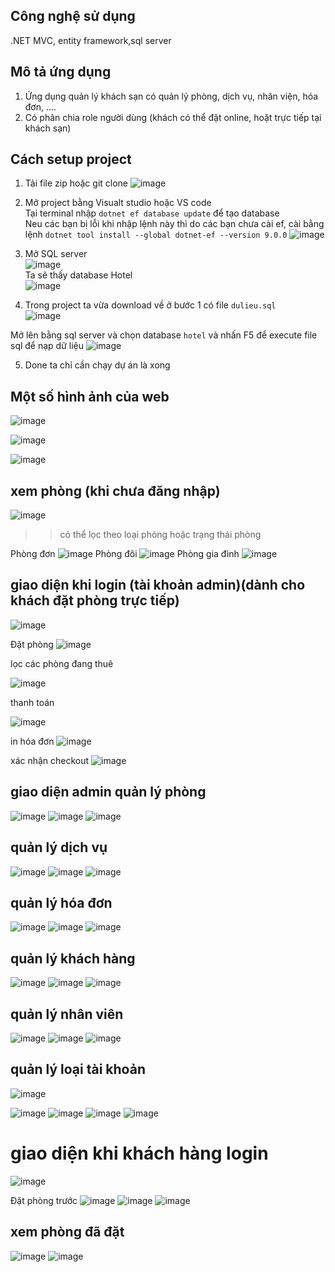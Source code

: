 ## Công nghệ sử dụng
.NET MVC, entity framework,sql server

## Mô tả ứng dụng 
1. Ứng dụng quản lý khách sạn có quản lý phòng, dịch vụ, nhân viện, hóa đơn, ....
2. Có phân chia role người dùng (khách có thể đặt online, hoặt trực tiếp tại khách sạn)

## Cách setup project
1. Tải file zip hoặc git clone 
![image](https://github.com/user-attachments/assets/0edbb1a6-6e36-4152-9030-a08170749a79)

2. Mở project bằng Visualt studio hoặc VS code <br>
Tại terminal nhập ```dotnet ef database update``` để tạo database <br>
Neu các bạn bị lỗi khi nhập lệnh này thì do các bạn chưa cài ef, cài bằng lệnh ```dotnet tool install --global dotnet-ef --version 9.0.0```
![image](https://github.com/user-attachments/assets/ba03b54c-cbea-499d-a767-c757b340a66d)

3. Mở SQL server <br>
   ![image](https://github.com/user-attachments/assets/b54a217f-2da5-435b-992f-27f66412054f)
   <br>
 Ta sẽ thấy database Hotel <br>
![image](https://github.com/user-attachments/assets/ecd29dd2-0a8d-489b-9755-fd98626256d0)

4. Trong project ta vừa download về ở bước 1 có file ```dulieu.sql``` <br>
![image](https://github.com/user-attachments/assets/085fea68-e470-4ed6-91f4-90773b70de80)

Mở lên bằng sql server và chọn database ```hotel``` và nhấn F5 để execute file sql để nạp dữ liệu
![image](https://github.com/user-attachments/assets/ae10984d-3c32-452b-b1f4-9ac5fdce3fb2)

5. Done ta chỉ cần chạy dự án là xong





## Một số hình ảnh của web
![image](https://github.com/user-attachments/assets/c2a8b47e-6a6e-4c2c-b040-4f1f532dea15)

![image](https://github.com/user-attachments/assets/2c643b68-e0a6-42b4-ad85-8cd7bb394c7d)

![image](https://github.com/user-attachments/assets/97dfad30-7a7e-4b84-8222-81e26cd5dce1)

## xem phòng (khi chưa đăng nhập)
![image](https://github.com/user-attachments/assets/4fe94605-2fc7-4696-a4fd-9e4fc1d1b1a3)
>> có thể lọc theo loại phòng hoặc trạng thái phòng

Phòng đơn
![image](https://github.com/user-attachments/assets/6b4baad3-4e4f-41a7-bf16-cd2a56a3663f)
Phòng đôi
![image](https://github.com/user-attachments/assets/6ba958d8-a500-4dd4-a5b4-af038325e6e7)
Phòng gia đình
![image](https://github.com/user-attachments/assets/e811d894-fb33-4096-8a68-a3f9e02a9d8d)


## giao diện khi login (tài khoản admin)(dành cho khách đặt phòng trực tiếp)

![image](https://github.com/user-attachments/assets/bfd5b1da-003c-4c66-9a0f-c9c0ad23d2eb)

Đặt phòng
![image](https://github.com/user-attachments/assets/de6ce2f0-56f6-448c-915b-94a77b8479d0)

lọc các phòng đang thuê

![image](https://github.com/user-attachments/assets/201d5a71-5e85-4f3d-83c1-eaf626d62882)

thanh toán

![image](https://github.com/user-attachments/assets/7949dbe3-cef8-4686-a495-90a2828b0156)

in hóa đơn
![image](https://github.com/user-attachments/assets/3fd8b401-9cd8-4524-9be2-021449567362)

xác nhận checkout 
![image](https://github.com/user-attachments/assets/6ddf5377-176c-4c7e-912b-2b98b4f99f4d)

## giao diện admin quản lý phòng
![image](https://github.com/user-attachments/assets/63b1af18-760f-4cb8-adb3-70c0dcbdd32f)
![image](https://github.com/user-attachments/assets/3df42955-3fdb-43be-b143-3153f668557b)
![image](https://github.com/user-attachments/assets/bf04d5c2-1806-4ab1-91c1-125b3e05a36d)


## quản lý dịch vụ
![image](https://github.com/user-attachments/assets/85c0438b-29c5-438c-bdf3-07b3d654c0d0)
![image](https://github.com/user-attachments/assets/4f8e4ef8-6bcf-4a47-aae6-f5268a8e8358)
![image](https://github.com/user-attachments/assets/6ef76a8f-206d-42b8-a869-b01c84450089)


## quản lý hóa đơn
![image](https://github.com/user-attachments/assets/e423a4be-58ef-45ac-ae25-6f3123556e46)
![image](https://github.com/user-attachments/assets/9890e588-8a9a-424e-b492-42384bdd93d1)
![image](https://github.com/user-attachments/assets/5cc36533-cfb3-47c1-9acb-0afcfd8b6590)



## quản lý khách hàng

![image](https://github.com/user-attachments/assets/6d0e582f-d05e-466a-8fd6-a184b1b86544)
![image](https://github.com/user-attachments/assets/e1a1f1ed-6967-4073-acec-0756102e8574)
![image](https://github.com/user-attachments/assets/49a09efe-a6b9-4e36-9162-2b24a9415984)



## quản lý nhân viên
![image](https://github.com/user-attachments/assets/13710251-9047-4c6d-a386-ae94432c04c9)
![image](https://github.com/user-attachments/assets/530f127f-f2e7-4993-a64a-fd2f310703d8)
![image](https://github.com/user-attachments/assets/371e1fc5-2235-4546-86e8-4b24e76a8b91)



## quản lý loại tài khoản
![image](https://github.com/user-attachments/assets/417f06f9-4140-4df6-b701-2740d68b82c1)

![image](https://github.com/user-attachments/assets/0e439748-3673-45e1-a541-a9399c1ed3fe)
![image](https://github.com/user-attachments/assets/3e0e6bea-a0db-4797-a9a4-54bf1df2fb68)
![image](https://github.com/user-attachments/assets/3990da22-4344-4b41-b1a1-a881c5ed9131)
![image](https://github.com/user-attachments/assets/43366e84-c2be-4c73-b6b8-f285726d8250)

# giao diện khi khách hàng login

![image](https://github.com/user-attachments/assets/502d0aaa-c792-4d68-9ead-8812c6553e05)

Đặt phòng trước
![image](https://github.com/user-attachments/assets/3d2ef487-f7b8-4eaf-b716-f3fdb1348d91)
![image](https://github.com/user-attachments/assets/ea8ca145-6efd-480d-b95c-7ed565215bd4)
![image](https://github.com/user-attachments/assets/2e4bd20f-f0ca-423a-9bd0-e955af223981)

## xem phòng đã đặt
![image](https://github.com/user-attachments/assets/9b3619a0-4bae-4bb4-ab49-c4f343106000)
![image](https://github.com/user-attachments/assets/7fd092f1-7d89-4a31-9e64-43c80660ec4f)































